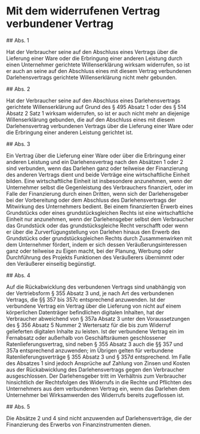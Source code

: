 # Mit dem widerrufenen Vertrag verbundener Vertrag



\#\# Abs. 1

 Hat der Verbraucher seine auf den Abschluss eines Vertrags über die Lieferung einer Ware oder die Erbringung einer anderen Leistung durch einen Unternehmer gerichtete Willenserklärung wirksam widerrufen, so ist er auch an seine auf den Abschluss eines mit diesem Vertrag verbundenen Darlehensvertrags gerichtete Willenserklärung nicht mehr gebunden.

\#\# Abs. 2

 Hat der Verbraucher seine auf den Abschluss eines Darlehensvertrags gerichtete Willenserklärung auf Grund des § 495 Absatz 1 oder des § 514 Absatz 2 Satz 1 wirksam widerrufen, so ist er auch nicht mehr an diejenige Willenserklärung gebunden, die auf den Abschluss eines mit diesem Darlehensvertrag verbundenen Vertrags über die Lieferung einer Ware oder die Erbringung einer anderen Leistung gerichtet ist.

\#\# Abs. 3

 Ein Vertrag über die Lieferung einer Ware oder über die Erbringung einer anderen Leistung und ein Darlehensvertrag nach den Absätzen 1 oder 2 sind verbunden, wenn das Darlehen ganz oder teilweise der Finanzierung des anderen Vertrags dient und beide Verträge eine wirtschaftliche Einheit bilden. Eine wirtschaftliche Einheit ist insbesondere anzunehmen, wenn der Unternehmer selbst die Gegenleistung des Verbrauchers finanziert, oder im Falle der Finanzierung durch einen Dritten, wenn sich der Darlehensgeber bei der Vorbereitung oder dem Abschluss des Darlehensvertrags der Mitwirkung des Unternehmers bedient. Bei einem finanzierten Erwerb eines Grundstücks oder eines grundstücksgleichen Rechts ist eine wirtschaftliche Einheit nur anzunehmen, wenn der Darlehensgeber selbst dem Verbraucher das Grundstück oder das grundstücksgleiche Recht verschafft oder wenn er über die Zurverfügungstellung von Darlehen hinaus den Erwerb des Grundstücks oder grundstücksgleichen Rechts durch Zusammenwirken mit dem Unternehmer fördert, indem er sich dessen Veräußerungsinteressen ganz oder teilweise zu Eigen macht, bei der Planung, Werbung oder Durchführung des Projekts Funktionen des Veräußerers übernimmt oder den Veräußerer einseitig begünstigt.

\#\# Abs. 4

 Auf die Rückabwicklung des verbundenen Vertrags sind unabhängig von der Vertriebsform § 355 Absatz 3 und, je nach Art des verbundenen Vertrags, die §§ 357 bis 357c entsprechend anzuwenden. Ist der verbundene Vertrag ein Vertrag über die Lieferung von nicht auf einem körperlichen Datenträger befindlichen digitalen Inhalten, hat der Verbraucher abweichend von § 357a Absatz 3 unter den Voraussetzungen des § 356 Absatz 5 Nummer 2 Wertersatz für die bis zum Widerruf gelieferten digitalen Inhalte zu leisten. Ist der verbundene Vertrag ein im Fernabsatz oder außerhalb von Geschäftsräumen geschlossener Ratenlieferungsvertrag, sind neben § 355 Absatz 3 auch die §§ 357 und 357a entsprechend anzuwenden; im Übrigen gelten für verbundene Ratenlieferungsverträge § 355 Absatz 3 und § 357d entsprechend. Im Falle des Absatzes 1 sind jedoch Ansprüche auf Zahlung von Zinsen und Kosten aus der Rückabwicklung des Darlehensvertrags gegen den Verbraucher ausgeschlossen. Der Darlehensgeber tritt im Verhältnis zum Verbraucher hinsichtlich der Rechtsfolgen des Widerrufs in die Rechte und Pflichten des Unternehmers aus dem verbundenen Vertrag ein, wenn das Darlehen dem Unternehmer bei Wirksamwerden des Widerrufs bereits zugeflossen ist.

\#\# Abs. 5

 Die Absätze 2 und 4 sind nicht anzuwenden auf Darlehensverträge, die der Finanzierung des Erwerbs von Finanzinstrumenten dienen. 

